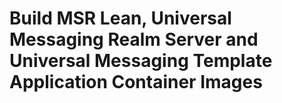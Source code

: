 # Build MSR Lean, Universal Messaging Realm Server and Universal Messaging Template Application Container Images

